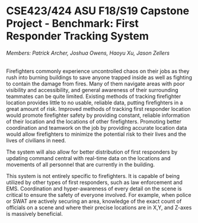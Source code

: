 # CSE423/424 ASU F18/S19 Capstone Project - Benchmark: First Responder Tracking System
###### Members: Patrick Archer, Joshua Owens, Haoyu Xu, Jason Zellers

Firefighters commonly experience uncontrolled chaos on their jobs as they rush into burning buildings to save anyone trapped inside as well as fighting to contain the damage from fires. Many of them navigate areas with poor visibility and accessibility, and general awareness of their surrounding teammates can be quite limited. Existing methods of tracking firefighter location provides little to no usable, reliable data, putting firefighters in a great amount of risk. Improved methods of tracking first responder location would promote firefighter safety by providing constant, reliable information of their location and the locations of other firefighters. Promoting better coordination and teamwork on the job by providing accurate location data would allow firefighters to minimize the potential risk to their lives and the lives of civilians in need.

The system will also allow for better distribution of first responders by updating command central with real-time data on the locations and movements of all personnel that are currently in the building.  

This system is not entirely specific to firefighters. It is capable of being utilized by other types of first responders, such as law enforcement and EMS. Coordination and hyper-awareness of every detail on the scene is critical to ensure the safety of everyone involved.  For example, when police or SWAT are actively securing an area, knowledge of the exact count of officials on a scene and where their precise locations are in X,Y, and Z-axes is massively beneficial. 
